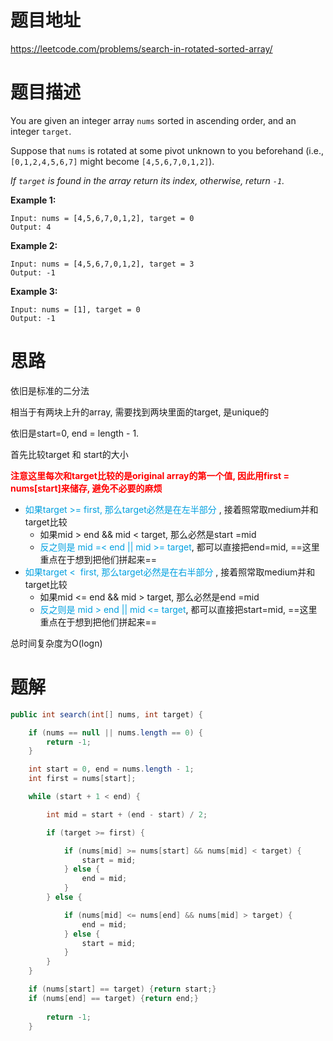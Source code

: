 # 题目地址

https://leetcode.com/problems/search-in-rotated-sorted-array/



# 题目描述

You are given an integer array `nums` sorted in ascending order, and an integer `target`.

Suppose that `nums` is rotated at some pivot unknown to you beforehand (i.e., `[0,1,2,4,5,6,7]` might become `[4,5,6,7,0,1,2]`).

*If `target` is found in the array return its index, otherwise, return `-1`.*

 

**Example 1:**

```
Input: nums = [4,5,6,7,0,1,2], target = 0
Output: 4
```

**Example 2:**

```
Input: nums = [4,5,6,7,0,1,2], target = 3
Output: -1
```

**Example 3:**

```
Input: nums = [1], target = 0
Output: -1
```



# 思路

依旧是标准的二分法

相当于有两块上升的array, 需要找到两块里面的target, 是unique的

依旧是start=0, end = length - 1.

首先比较target 和 start的大小

<font color = red>**注意这里每次和target比较的是original array的第一个值, 因此用first = nums[start]来储存, 避免不必要的麻烦**</font> 

+ <font color = grape>如果target >= first, 那么target必然是在左半部分</font> , 接着照常取medium并和target比较
  + 如果mid > end && mid < target, 那么必然是start =mid
  + <font color = grape>反之则是 mid =< end || mid >= target</font>, 都可以直接把end=mid, ==这里重点在于想到把他们拼起来==
+ <font color = grape>如果target <  first, 那么target必然是在右半部分</font> , 接着照常取medium并和target比较
  + 如果mid <= end && mid > target, 那么必然是end =mid
  + <font color = grape>反之则是 mid > end || mid <= target</font>, 都可以直接把start=mid, ==这里重点在于想到把他们拼起来==

总时间复杂度为O(logn)



# 题解

```java
public int search(int[] nums, int target) {

    if (nums == null || nums.length == 0) {
        return -1;
    }

    int start = 0, end = nums.length - 1;
    int first = nums[start];

    while (start + 1 < end) {

        int mid = start + (end - start) / 2;

        if (target >= first) {

            if (nums[mid] >= nums[start] && nums[mid] < target) {
                start = mid;
            } else {
                end = mid;
            }
        } else {

            if (nums[mid] <= nums[end] && nums[mid] > target) {
                end = mid;
            } else {
                start = mid;
            }
        }                
    }

    if (nums[start] == target) {return start;}
    if (nums[end] == target) {return end;}
        
        return -1;
    }
```

